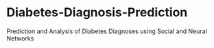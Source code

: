 # Diabetes-Diagnosis-Prediction
Prediction and Analysis of Diabetes Diagnoses using Social and Neural Networks

